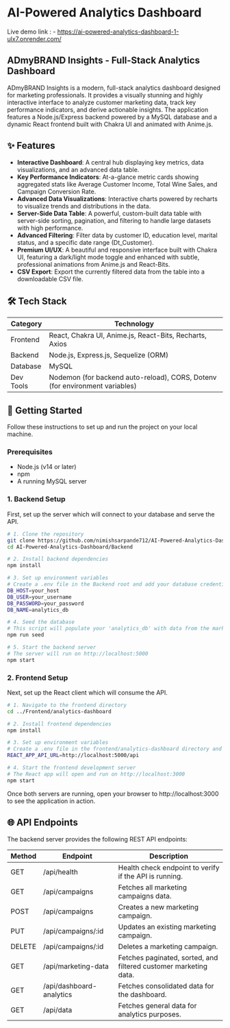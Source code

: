 # AI-Powered Analytics Dashboard
Live demo link : - https://ai-powered-analytics-dashboard-1-ulx7.onrender.com/
## ADmyBRAND Insights - Full-Stack Analytics Dashboard

ADmyBRAND Insights is a modern, full-stack analytics dashboard designed for marketing professionals. It provides a visually stunning and highly interactive interface to analyze customer marketing data, track key performance indicators, and derive actionable insights. The application features a Node.js/Express backend powered by a MySQL database and a dynamic React frontend built with Chakra UI and animated with Anime.js.

## ✨ Features

- **Interactive Dashboard**: A central hub displaying key metrics, data visualizations, and an advanced data table.
- **Key Performance Indicators**: At-a-glance metric cards showing aggregated stats like Average Customer Income, Total Wine Sales, and Campaign Conversion Rate.
- **Advanced Data Visualizations**: Interactive charts powered by recharts to visualize trends and distributions in the data.
- **Server-Side Data Table**: A powerful, custom-built data table with server-side sorting, pagination, and filtering to handle large datasets with high performance.
- **Advanced Filtering**: Filter data by customer ID, education level, marital status, and a specific date range (Dt_Customer).
- **Premium UI/UX**: A beautiful and responsive interface built with Chakra UI, featuring a dark/light mode toggle and enhanced with subtle, professional animations from Anime.js and React-Bits.
- **CSV Export**: Export the currently filtered data from the table into a downloadable CSV file.

## 🛠️ Tech Stack

| Category | Technology |
| -------- | ---------- |
| Frontend | React, Chakra UI, Anime.js, React-Bits, Recharts, Axios |
| Backend | Node.js, Express.js, Sequelize (ORM) |
| Database | MySQL |
| Dev Tools | Nodemon (for backend auto-reload), CORS, Dotenv (for environment variables) |

## 🚀 Getting Started

Follow these instructions to set up and run the project on your local machine.

### Prerequisites

- Node.js (v14 or later)
- npm
- A running MySQL server

### 1. Backend Setup

First, set up the server which will connect to your database and serve the API.

```bash
# 1. Clone the repository
git clone https://github.com/nimishsarpande712/AI-Powered-Analytics-Dashboard.git
cd AI-Powered-Analytics-Dashboard/Backend

# 2. Install backend dependencies
npm install

# 3. Set up environment variables
# Create a .env file in the Backend root and add your database credentials:
DB_HOST=your_host
DB_USER=your_username
DB_PASSWORD=your_password
DB_NAME=analytics_db

# 4. Seed the database
# This script will populate your 'analytics_db' with data from the marketing_campaign.csv file.
npm run seed

# 5. Start the backend server
# The server will run on http://localhost:5000
npm start
```

### 2. Frontend Setup

Next, set up the React client which will consume the API.

```bash
# 1. Navigate to the frontend directory
cd ../Frontend/analytics-dashboard

# 2. Install frontend dependencies
npm install

# 3. Set up environment variables
# Create a .env file in the frontend/analytics-dashboard directory and add the API URL:
REACT_APP_API_URL=http://localhost:5000/api

# 4. Start the frontend development server
# The React app will open and run on http://localhost:3000
npm start
```

Once both servers are running, open your browser to http://localhost:3000 to see the application in action.

## 🌐 API Endpoints

The backend server provides the following REST API endpoints:

| Method | Endpoint | Description |
| ------ | -------- | ----------- |
| GET | /api/health | Health check endpoint to verify if the API is running. |
| GET | /api/campaigns | Fetches all marketing campaigns data. |
| POST | /api/campaigns | Creates a new marketing campaign. |
| PUT | /api/campaigns/:id | Updates an existing marketing campaign. |
| DELETE | /api/campaigns/:id | Deletes a marketing campaign. |
| GET | /api/marketing-data | Fetches paginated, sorted, and filtered customer marketing data. |
| GET | /api/dashboard-analytics | Fetches consolidated data for the dashboard. |
| GET | /api/data | Fetches general data for analytics purposes. |
